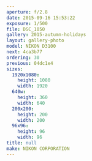 ```yaml
---
aperture: f/2.8
date: 2015-09-16 15:53:22
exposure: 1/500
file: DSC_1050
gallery: 2015-autumn-holidays
layout: gallery-photo
model: NIKON D3100
next: 4ca3b77
ordering: 30
previous: 04dc1e4
sizes:
  1920x1080:
    height: 1080
    width: 1920
  640w:
    height: 360
    width: 640
  200x200:
    height: 200
    width: 200
  96x96:
    height: 96
    width: 96
title: null
make: NIKON CORPORATION
---
```

